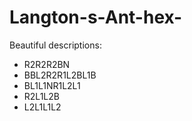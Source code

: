 # Langton-s-Ant-hex-

Beautiful descriptions:
- R2R2R2BN
- BBL2R2R1L2BL1B
- BL1L1NR1L2L1
- R2L1L2B
- L2L1L1L2
